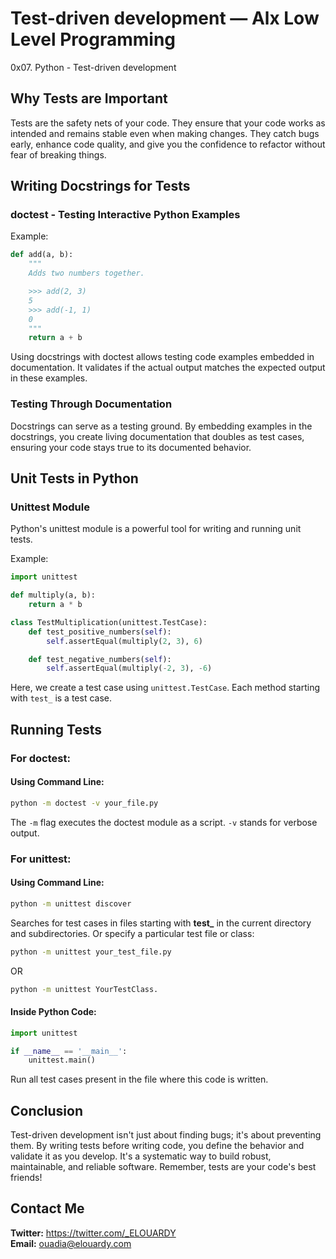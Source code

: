 # Test-driven development — Alx Low Level Programming
0x07. Python - Test-driven development

## Why Tests are Important
Tests are the safety nets of your code. They ensure that your code works as intended and remains stable even when making changes. They catch bugs early, enhance code quality, and give you the confidence to refactor without fear of breaking things.

## Writing Docstrings for Tests
### doctest - Testing Interactive Python Examples
Example:
```python
def add(a, b):
    """
    Adds two numbers together.

    >>> add(2, 3)
    5
    >>> add(-1, 1)
    0
    """
    return a + b
```
Using docstrings with doctest allows testing code examples embedded in documentation. It validates if the actual output matches the expected output in these examples.

### Testing Through Documentation
Docstrings can serve as a testing ground. By embedding examples in the docstrings, you create living documentation that doubles as test cases, ensuring your code stays true to its documented behavior.

## Unit Tests in Python
### Unittest Module
Python's unittest module is a powerful tool for writing and running unit tests.

Example:

```python
import unittest

def multiply(a, b):
    return a * b

class TestMultiplication(unittest.TestCase):
    def test_positive_numbers(self):
        self.assertEqual(multiply(2, 3), 6)

    def test_negative_numbers(self):
        self.assertEqual(multiply(-2, 3), -6)
```
Here, we create a test case using `unittest.TestCase`. Each method starting with `test_` is a test case.

## Running Tests
### **For doctest:**
####  **Using Command Line:**
```bash
python -m doctest -v your_file.py
```
The `-m` flag executes the doctest module as a script.
`-v` stands for verbose output.

### **For unittest:**
#### **Using Command Line:**
```bash
python -m unittest discover
```
Searches for test cases in files starting with **test_** in the current directory and subdirectories.
Or specify a particular test file or class:
```bash
python -m unittest your_test_file.py
```
OR
```bash
python -m unittest YourTestClass.
```

#### **Inside Python Code:**
```python
import unittest

if __name__ == '__main__':
    unittest.main()
```
Run all test cases present in the file where this code is written.

## Conclusion
Test-driven development isn't just about finding bugs; it's about preventing them. By writing tests before writing code, you define the behavior and validate it as you develop. It's a systematic way to build robust, maintainable, and reliable software. Remember, tests are your code's best friends!

## Contact Me
**Twitter:** https://twitter.com/_ELOUARDY \
**Email:** ouadia@elouardy.com

